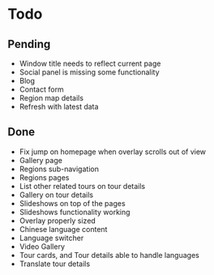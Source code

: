 # Todo

## Pending

- Window title needs to reflect current page
- Social panel is missing some functionality
- Blog
- Contact form
- Region map details
- Refresh with latest data

## Done

- Fix jump on homepage when overlay scrolls out of view
- Gallery page
- Regions sub-navigation
- Regions pages
- List other related tours on tour details
- Gallery on tour details
- Slideshows on top of the pages
- Slideshows functionality working
- Overlay properly sized
- Chinese language content
- Language switcher
- Video Gallery
- Tour cards, and Tour details able to handle languages
- Translate tour details
